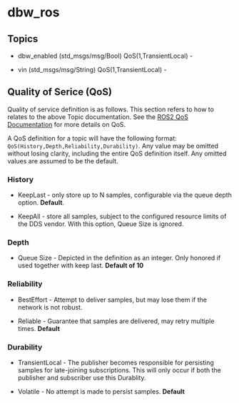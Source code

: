 # dbw_ros

## Topics

* dbw_enabled (std_msgs/msg/Bool) QoS(1,TransientLocal) - 

* vin (std_msgs/msg/String) QoS(1,TransientLocal) - 

## Quality of Serice (QoS)
Quality of service definition is as follows. This section refers to how to relates to the above Topic documentation. See the [ROS2 QoS Documentation](https://docs.ros.org/en/foxy/Concepts/About-Quality-of-Service-Settings.html) for more details on QoS.

A QoS definition for a topic will have the following format: `QoS(History,Depth,Reliability,Durability)`. Any value may be omitted without losing clarity, including the entire QoS definition itself. Any omitted values are assumed to be the default.

### History

* KeepLast - only store up to N samples, configurable via the queue depth option. **Default**.

* KeepAll - store all samples, subject to the configured resource limits of the DDS vendor. With this option, Queue Size is ignored.

### Depth

* Queue Size - Depicted in the definition as an integer. Only honored if used together with keep last. **Default of 10**

### Reliability

* BestEffort - Attempt to deliver samples, but may lose them if the network is not robust.

* Reliable - Guarantee that samples are delivered, may retry multiple times. **Default**

### Durability

* TransientLocal - The publisher becomes responsible for persisting samples for late-joining subscriptions. This will only occur if both the publisher and subscriber use this Durablity.

* Volatile - No attempt is made to persist samples. **Default**

